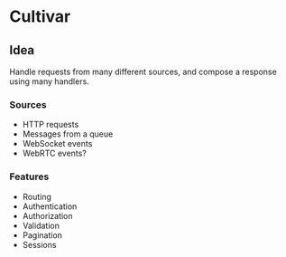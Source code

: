 # Cultivar

## Idea

Handle requests from many different sources, and compose a response using many handlers.

### Sources

- HTTP requests
- Messages from a queue
- WebSocket events
- WebRTC events?

### Features

- Routing
- Authentication
- Authorization
- Validation
- Pagination
- Sessions
